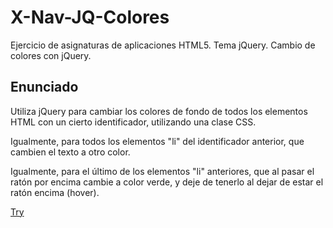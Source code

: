 # X-Nav-JQ-Colores
Ejercicio de asignaturas de aplicaciones HTML5. Tema jQuery. Cambio de colores con jQuery.

## Enunciado

Utiliza jQuery para cambiar los colores de fondo de todos los elementos HTML con un cierto identificador, utilizando una clase CSS.

Igualmente, para todos los elementos &quot;li&quot; del identificador anterior, que cambien el texto a otro color.

Igualmente, para el último de los elementos &quot;li&quot; anteriores, que al pasar el ratón por encima cambie a color verde, y deje de tenerlo al dejar de estar el ratón encima (hover).

[Try](http://crisgh.github.io/jQuery-Texto/5.6.4-TextoDifumidado/Textodifuminado.html)
